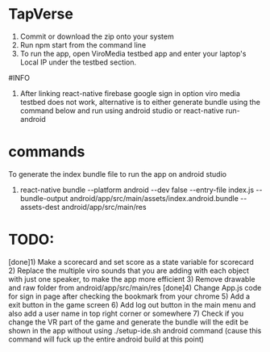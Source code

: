 # TapVerse
1) Commit or download the zip onto your system
2) Run npm start from the command line
3) To run the app, open ViroMedia testbed app and enter your laptop's Local IP under the testbed section.

#INFO
1) After linking react-native firebase google sign in option viro media testbed does not work, alternative is to either generate bundle using the command below and run using android studio or react-native run-android

# commands
To generate the index bundle file to run the app on android studio
1) react-native bundle --platform android --dev false --entry-file index.js --bundle-output android/app/src/main/assets/index.android.bundle --assets-dest android/app/src/main/res 


# TODO: 
[done]1) Make a scorecard and set score as a state variable for scorecard
2) Replace the multiple viro sounds that you are adding with each object with just one speaker, to make the app more efficient
3) Remove drawable and raw folder from android/app/src/main/res
[done]4) Change App.js code for sign in page after checking the bookmark from your chrome
5) Add a exit button in the game screen
6) Add log out button in the main menu and also add a user name in top right corner or somewhere
7) Check if you change the VR part of the game and generate the bundle will the edit be shown in the app without using ./setup-ide.sh android command (cause this command will fuck up the entire android build at this point)
